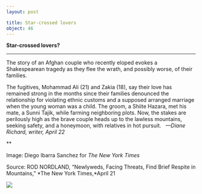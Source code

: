 ```yaml
---
layout: post

title: Star-crossed lovers
object: 46
---
```

**Star-crossed lovers?**

****

The story of an Afghan couple who recently eloped evokes a Shakespearean tragedy as they flee the wrath, and possibly worse, of their families.

The fugitives, Mohammad Ali (21) and Zakia (18), say their love has remained strong in the months since their families denounced the relationship for violating ethnic customs and a supposed arranged marriage when the young woman was a child. The groom, a Shiite Hazara, met his mate, a Sunni Tajik, while farming neighboring plots. Now, the stakes are perilously high as the brave couple heads up to the lawless mountains, seeking safety, and a honeymoon, with relatives in hot pursuit.
   *—Diane Richard, writer, April 22*

**

Image: Diego Ibarra Sanchez for *The New York Times*

Source: ROD NORDLAND, “Newlyweds, Facing Threats, Find Brief Respite in Mountains,” *The New York Times,*April 21

![]({{siteurl.base}}/images/14-04-22_14.12_StarcrossedEDIT-1.jpeg)
